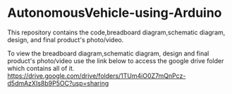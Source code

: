 # AutonomousVehicle-using-Arduino
This repository contains the code,breadboard diagram,schematic diagram, design, and final product's photo/video.  

To view the breadboard diagram,schematic diagram, design and final product's photo/video use the link below to access the google drive folder which contains all of it.   
https://drive.google.com/drive/folders/1TUm4iO0Z7mQnPcz-d5dmAzXIs8b9P5OC?usp=sharing
